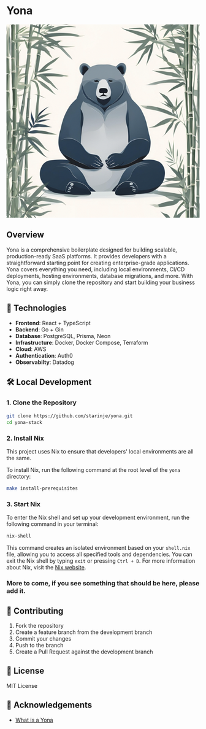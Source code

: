 # Yona

![A bear](images/yona.png)

## Overview

Yona is a comprehensive boilerplate designed for building scalable, production-ready SaaS platforms. It provides developers with a straightforward starting point for creating enterprise-grade applications. Yona covers everything you need, including local environments, CI/CD deployments, hosting environments, database migrations, and more. With Yona, you can simply clone the repository and start building your business logic right away.

## 🚀 Technologies

- **Frontend**: React + TypeScript
- **Backend**: Go + Gin
- **Database**: PostgreSQL, Prisma, Neon
- **Infrastructure**: Docker, Docker Compose, Terraform
- **Cloud**: AWS
- **Authentication**: Auth0
- **Observabilty**: Datadog

## 🛠 Local Development

### 1. Clone the Repository

```bash
git clone https://github.com/starinje/yona.git
cd yona-stack
```

### 2. Install Nix

This project uses Nix to ensure that developers' local environments are all the same.

To install Nix, run the following command at the root level of the `yona` directory:

```bash
make install-prerequisites
```

### 3. Start Nix

To enter the Nix shell and set up your development environment, run the following command in your terminal:

```bash
nix-shell

```

This command creates an isolated environment based on your `shell.nix` file, allowing you to access all specified tools and dependencies. You can exit the Nix shell by typing `exit` or pressing `Ctrl + D`. For more information about Nix, visit the [Nix website](https://nixos.org/nix/).

### More to come, if you see something that should be here, please add it.

## 🤝 Contributing

1. Fork the repository
2. Create a feature branch from the development branch
3. Commit your changes
4. Push to the branch
5. Create a Pull Request against the development branch

## 📄 License

MIT License

## 🌟 Acknowledgements

- [What is a Yona](https://nativehistoryassociation.org/tutor_tsalagi2_study.php)
